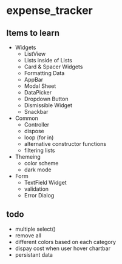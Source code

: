 # expense_tracker

## Items to learn
- Widgets
  - ListView
  - Lists inside of Lists
  - Card & Spacer Widgets
  - Formatting Data
  - AppBar
  - Modal Sheet
  - DataPicker
  - Dropdown Button
  - Dismissible Widget
  - Snackbar
- Common
  - Controller
  - dispose
  - loop (for in)
  - alternative constructor functions
  - filtering lists
- Themeing
  - color scheme
  - dark mode
- Form
  - TextField Widget
  - validation
  - Error Dialog

## todo
- multiple select()
- remove all
- different colors based on each category
- dispay cost when user hover chartbar
- persistant data